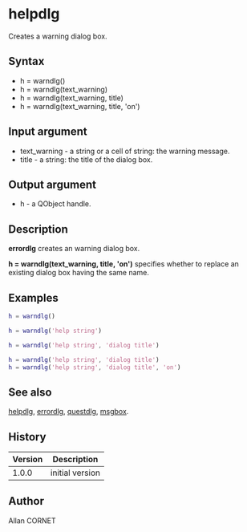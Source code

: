 # helpdlg

Creates a warning dialog box.

## Syntax

- h = warndlg()
- h = warndlg(text_warning)
- h = warndlg(text_warning, title)
- h = warndlg(text_warning, title, 'on')

## Input argument

- text_warning - a string or a cell of string: the warning message.
- title - a string: the title of the dialog box.

## Output argument

- h - a QObject handle.

## Description

  <p><b>errordlg</b> creates an warning dialog box.</p>
  <p><b>h = warndlg(text_warning, title, 'on')</b> specifies whether to replace an existing dialog box having the same name.</p>

## Examples

```matlab
h = warndlg()
```

```matlab
h = warndlg('help string')
```

```matlab
h = warndlg('help string', 'dialog title')
```

```matlab
h = warndlg('help string', 'dialog title')
h = warndlg('help string', 'dialog title', 'on')
```

## See also

[helpdlg](helpdlg.md), [errordlg](errordlg.md), [questdlg](questdlg.md), [msgbox](msgbox.md).

## History

| Version | Description     |
| ------- | --------------- |
| 1.0.0   | initial version |

## Author

Allan CORNET
